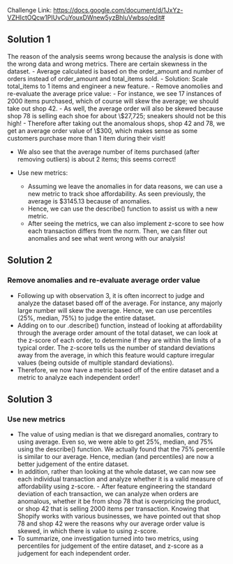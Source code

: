 Challenge Link: https://docs.google.com/document/d/1JxYz-VZHIctOQcw1PIUvCuYouxDWnew5yzBhluVwbso/edit#

<h2>Solution 1</h2>
The reason of the analysis seems wrong because the analysis is done with the wrong data and wrong metrics. There are certain skewness in the dataset. 
- Average calculated is based on the order_amount and number of orders instead of order_amount and total_items sold. 
  - Solution: Scale total_items to 1 items and engineer a new feature. 
- Remove anomolies and re-evaluate the average price value: 
  - For instance, we see 17 instances of 2000 items purchased, which of
course will skew the average; we should take out shop 42.
  - As well, the average order will also be skewed because shop 78 is selling
each shoe for about \$27,725; sneakers should not be this high!
  - Therefore after taking out the anomalous shops, shop 42 and 78, we get an average order value of \$300, which makes sense as some customers purchase more than 1 item during their visit!

  - We also see that the average number of items purchased (after removing outliers) is about 2 items; this seems correct!

- Use new metrics:
  - Assuming we leave the anomalies in for data reasons, we can use a new
metric to track shoe affordability. As seen previously, the average is \$3145.13 because of anomalies.
  - Hence, we can use the describe() function to assist us with a new metric.
  - After seeing the metrics, we can also implement z-score to see how each transaction differs from the norm. Then, we can filter out anomalies and see what went wrong with our analysis!


<h2>Solution 2</h2>
<h3>Remove anomalies and re-evaluate average order value</h3>

- Following up with observation 3, it is often incorrect to judge and analyze the dataset based off
of the average. For instance, any majorly large number will skew the average. Hence, we can use percentiles (25%, median, 75%) to judge the entire dataset.
- Adding on to our .describe() function, instead of looking at affordability through the average
order amount of the total dataset, we can look at the z-score of each order, to determine if they are within the limits of a typical order. The z-score tells us the number of standard deviations away from the average, in which this feature would capture irregular values (being outside of
multiple standard deviations).
- Therefore, we now have a metric based off of the entire dataset and a metric to analyze each independent order!


<h2>Solution 3</h2>
<h3>Use new metrics</h3>

- The value of using median is that we disregard anomalies, contrary to using average. Even so, we were able to get 25%, median, and 75% using the describe() function. We actually found
that the 75% percentile is similar to our average. Hence, median (and percentiles) are now a
better judgement of the entire dataset.
- In addition, rather than looking at the whole dataset, we can now see each individual transaction
and analyze whether it is a valid measure of affordability using z-score. - After feature
engineering the standard deviation of each transaction, we can analyze when orders are
anomalous, whether it be from shop 78 that is overpricing the product, or shop 42 that is selling
2000 items per transaction. Knowing that Shopify works with various businesses, we have
pointed out that shop 78 and shop 42 were the reasons why our average order value is skewed,
in which there is value to using z-score.
- To summarize, one investigation turned into two metrics, using percentiles for judgement of the
entire dataset, and z-score as a judgement for each independent order.
